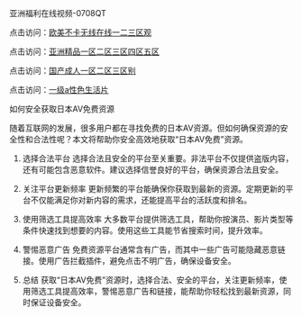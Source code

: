 亚洲福利在线视频-0708QT

点击访问：<a href="https://heiliaoe8ajia.pages.dev">欧美不卡无线在线一二三区观</a>

点击访问：<a href="https://heiliaoxqkkct.pages.dev">亚洲精品一区二区三区四区五区</a>

点击访问：<a href="https://heiliaozj3tjd.pages.dev">国产成人一区二区三区别</a>

点击访问：<a href="https://heiliaowzu4ur.pages.dev">一级a性色生活片</a>


如何安全获取日本AV免费资源

随着互联网的发展，很多用户都在寻找免费的日本AV资源。但如何确保资源的安全性和合法性呢？本文将帮助你安全高效地获取“日本AV免费”资源。

1. 选择合法平台
选择合法且安全的平台至关重要。非法平台不仅提供盗版内容，还有可能包含恶意软件。建议选择信誉良好的平台，确保资源合法且安全。

2. 关注平台更新频率
更新频繁的平台能确保你获取到最新的资源。定期更新的平台不仅能满足你对新内容的需求，还能提高平台的活跃度和排名。

3. 使用筛选工具提高效率
大多数平台提供筛选工具，帮助你按演员、影片类型等条件快速找到想要的内容。使用这些工具能节省搜索时间，提升效率。

4. 警惕恶意广告
免费资源平台通常含有广告，而其中一些广告可能隐藏恶意链接。使用广告拦截插件，避免点击不明广告，确保设备安全。

5. 总结
获取“日本AV免费”资源时，选择合法、安全的平台，关注更新频率，使用筛选工具提高效率，警惕恶意广告和链接，能帮助你轻松找到最新资源，同时保证设备安全。


<span style="display:none;">[Canonical link](  https://github.com/av080725/948651 ）</span>
